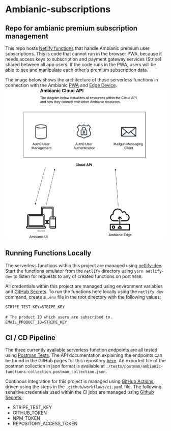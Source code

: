 # Ambianic-subscriptions

## Repo for ambianic premium subscription management

This repo hosts [Netlify functions](https://www.netlify.com/products/functions) that handle Ambianic premium user subscriptions. This is code that cannot run in the browser PWA, because it needs access keys to subscription and payment gateway services (Stripe) shared between all app users. If the code runs in the PWA, users will be able to see and manipulate each other's premium subscription data.

The image below shows the architecture of these serverless functions in connection with the Ambianic [PWA](https://github.com/ambianic/ambianic-ui/) and [Edge Device](https://github.com/ambianic/ambianic-edge).
![serverless-functions-architecture](./assets/cloud-api.png)

## Running Functions Locally

The serverless functions within this project are managed using [netlify-dev](https://www.netlify.com/products/dev/). Start the functions emulator from the `netlify` directory using `yarn netlify-dev` to listen for requests to any of created functions on port `5050`.

All credentials within this project are managed using environment variables and [GitHub Secrets](https://docs.github.com/en/actions/reference/encrypted-secrets). To run the functions here locally using the `netlify dev` command, create a `.env` file in the root directory with the following values;

```
STRIPE_TEST_KEY=STRIPE_KEY

# The product ID which users are subscribed to.
EMAIL_PRODUCT_ID=STRIPE_KEY
```

## CI / CD Pipeline

The three currently available serverless function endpoints are all tested using [Postman Tests](https://www.postman.com/automated-testing/). The API documentation explaining the endpoints can be found in the GitHub pages for this repository [here](https://vickywane.github.io/ambianic-subscriptions.github.io/). An exported file of the postman collection in json format is available at `./tests/postman/ambianic-functions-collection.postman_collection.json`.

Continous integration for this project is managed using [GitHub Actions](https://github.com/features/actions), driven using the steps in the `.github/workflows/ci.yaml` file. The following sensitive credentials used within the CI jobs are managed using [Github Secrets](https://docs.github.com/en/actions/reference/encrypted-secrets);

- STRIPE_TEST_KEY
- GITHUB_TOKEN
- NPM_TOKEN
- REPOSITORY_ACCESS_TOKEN

